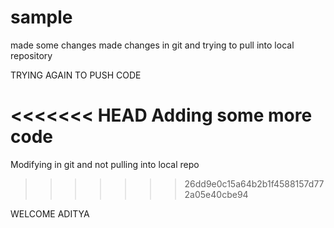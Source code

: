 # sample
made some changes
made changes in git and trying to pull into local repository



TRYING AGAIN TO PUSH CODE


<<<<<<< HEAD
Adding some more code
=======

Modifying in git and not pulling into local repo
>>>>>>> 26dd9e0c15a64b2b1f4588157d772a05e40cbe94


WELCOME ADITYA
